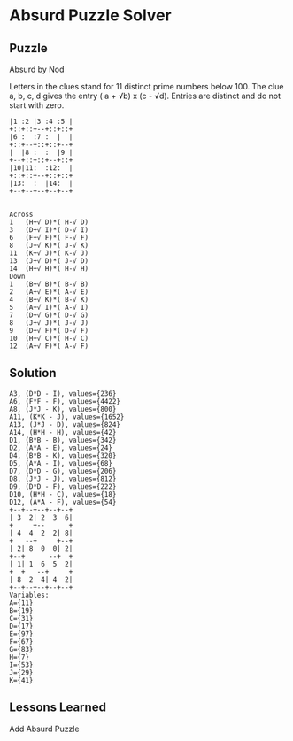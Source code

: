 # Absurd Puzzle Solver

## Puzzle

Absurd by Nod

Letters in the clues stand for 11 distinct prime numbers  below 100. The clue a, b, c, d gives the entry ( a + √b) x (c - √d). Entries are distinct and do not start with zero.

```+--+--+--+--+--+
|1 :2 |3 :4 :5 |
+::+::+--+::+::+
|6 :  :7 :  |  |
+::+--+::+::+--+
|  |8 :  :  |9 |
+--+::+::+--+::+
|10|11:  :12:  |
+::+::+--+::+::+
|13:  :  |14:  |
+--+--+--+--+--+


Across
1	(H+√ D)*( H-√ D)
3	(D+√ I)*( D-√ I)
6	(F+√ F)*( F-√ F)
8	(J+√ K)*( J-√ K)
11	(K+√ J)*( K-√ J)
13	(J+√ D)*( J-√ D)
14	(H+√ H)*( H-√ H)
Down
1	(B+√ B)*( B-√ B)
2	(A+√ E)*( A-√ E)
4	(B+√ K)*( B-√ K)
5	(A+√ I)*( A-√ I)
7	(D+√ G)*( D-√ G)
8	(J+√ J)*( J-√ J)
9	(D+√ F)*( D-√ F)
10	(H+√ C)*( H-√ C)
12	(A+√ F)*( A-√ F)
```

## Solution

```A1, (H*H - D), values={32}
A3, (D*D - I), values={236}
A6, (F*F - F), values={4422}
A8, (J*J - K), values={800}
A11, (K*K - J), values={1652}
A13, (J*J - D), values={824}
A14, (H*H - H), values={42}
D1, (B*B - B), values={342}
D2, (A*A - E), values={24}
D4, (B*B - K), values={320}
D5, (A*A - I), values={68}
D7, (D*D - G), values={206}
D8, (J*J - J), values={812}
D9, (D*D - F), values={222}
D10, (H*H - C), values={18}
D12, (A*A - F), values={54}
+--+--+--+--+--+
| 3  2| 2  3  6|
+     +--      +
| 4  4  2  2| 8|
+   --+     +--+
| 2| 8  0  0| 2|
+--+      --+  +
| 1| 1  6  5  2|
+  +   --+     +
| 8  2  4| 4  2|
+--+--+--+--+--+
Variables:
A={11}
B={19}
C={31}
D={17}
E={97}
F={67}
G={83}
H={7}
I={53}
J={29}
K={41}
```

## Lessons Learned

Add Absurd Puzzle
